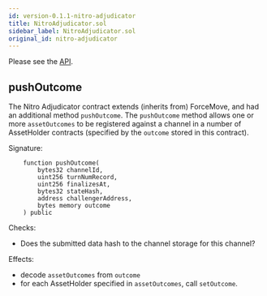 ```yaml
---
id: version-0.1.1-nitro-adjudicator
title: NitroAdjudicator.sol
sidebar_label: NitroAdjudicator.sol
original_id: nitro-adjudicator
---
```


Please see the [API](../contract-api/natspec/NitroAdjudicator).

## pushOutcome

The Nitro Adjudicator contract extends (inherits from) ForceMove, and had an additional method `pushOutcome`. The `pushOutcome` method allows one or more `assetOutcomes` to be registered against a channel in a number of AssetHolder contracts (specified by the `outcome` stored in this contract).

Signature:

```solidity
    function pushOutcome(
        bytes32 channelId,
        uint256 turnNumRecord,
        uint256 finalizesAt,
        bytes32 stateHash,
        address challengerAddress,
        bytes memory outcome
    ) public
```

Checks:

- Does the submitted data hash to the channel storage for this channel?

Effects:

- decode `assetOutcomes` from `outcome`
- for each AssetHolder specified in `assetOutcomes`, call `setOutcome`.
